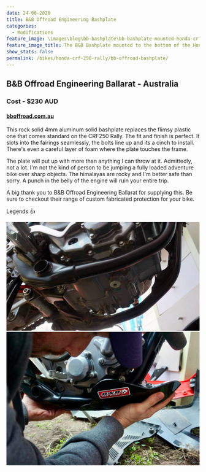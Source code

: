```yaml
---
date: 24-06-2020
title: B&B Offroad Engineering Bashplate
categories:
  - Modifications
feature_image: \images\blog\bb-bashplate\bb-bashplate-mounted-honda-crf-250-rally
feature_image_title: The B&B Bashplate mounted to the bottom of the Honda CRF 250 Rally
show_stats: false
permalink: /bikes/honda-crf-250-rally/bb-offroad-bashplate/
---
```

<h2>B&B Offroad Engineering Ballarat - Australia</h2>
<h3>Cost - $230 AUD</h3>
<h4>
  <a href="https://bboffroad.com.au/">bboffroad.com.au</a>
</h4>
<p>
  This rock solid 4mm aluminum solid bashplate replaces the flimsy plastic one that comes standard on the CRF250 Rally. The fit and finish is perfect. It slots into the fairings seamlessly, the bolts line up and its a cinch to install. There's even a careful layer of foam where the plate touches the frame.
</p>

<p>
  The plate will put up with more than anything I can throw at it. Admittedly, not a lot. I'm not the kind of person to be jumping a fully loaded adventure bike over sharp objects. The himalayas are rocky and I'm better safe than sorry. A punch in the belly of the engine will ruin your entire trip.
</p>

<p>
  A big thank you to B&B Offroad Engineering Ballarat for supplying this. Be sure to checkout their range of custom fabricated protection for your bike. 
</p>

<p>
  Legends 👍
</p>
<picture>
  <source srcset="\images\blog\bb-bashplate\no-bashplate-underneath-honda-crf-250-rally.webp">
  <img src="\images\blog\bb-bashplate\no-bashplate-underneath-honda-crf-250-rally.jpg" alt="Underneath the CRF250 Rally without a bashplate" />
</picture>

<picture>
  <source srcset="\images\blog\bb-bashplate\installing-the-bb-offroad-engineering-bashplate-honda-crf-250-rally.webp">
  <img src="\images\blog\bb-bashplate\installing-the-bb-offroad-engineering-bashplate-honda-crf-250-rally.jpg" alt="Installing the B&B Offroad Engineering Bashplate to the Honda CRF250 Rally" />
</picture>

